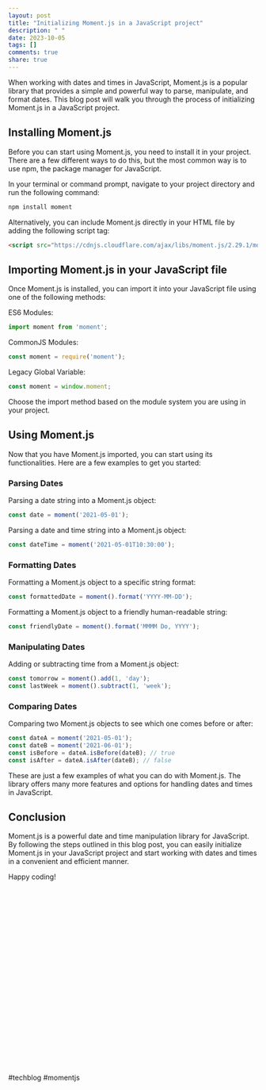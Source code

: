 ```yaml
---
layout: post
title: "Initializing Moment.js in a JavaScript project"
description: " "
date: 2023-10-05
tags: []
comments: true
share: true
---
```


When working with dates and times in JavaScript, Moment.js is a popular library that provides a simple and powerful way to parse, manipulate, and format dates. This blog post will walk you through the process of initializing Moment.js in a JavaScript project.

## Installing Moment.js

Before you can start using Moment.js, you need to install it in your project. There are a few different ways to do this, but the most common way is to use npm, the package manager for JavaScript.

In your terminal or command prompt, navigate to your project directory and run the following command:

```sh
npm install moment
```

Alternatively, you can include Moment.js directly in your HTML file by adding the following script tag:

```html
<script src="https://cdnjs.cloudflare.com/ajax/libs/moment.js/2.29.1/moment.min.js"></script>
```

## Importing Moment.js in your JavaScript file

Once Moment.js is installed, you can import it into your JavaScript file using one of the following methods:

ES6 Modules:

```javascript
import moment from 'moment';
```

CommonJS Modules:

```javascript
const moment = require('moment');
```

Legacy Global Variable:

```javascript
const moment = window.moment;
```

Choose the import method based on the module system you are using in your project.

## Using Moment.js

Now that you have Moment.js imported, you can start using its functionalities. Here are a few examples to get you started:

### Parsing Dates

Parsing a date string into a Moment.js object:

```javascript
const date = moment('2021-05-01');
```

Parsing a date and time string into a Moment.js object:

```javascript
const dateTime = moment('2021-05-01T10:30:00');
```

### Formatting Dates

Formatting a Moment.js object to a specific string format:

```javascript
const formattedDate = moment().format('YYYY-MM-DD');
```

Formatting a Moment.js object to a friendly human-readable string:

```javascript
const friendlyDate = moment().format('MMMM Do, YYYY');
```

### Manipulating Dates

Adding or subtracting time from a Moment.js object:

```javascript
const tomorrow = moment().add(1, 'day');
const lastWeek = moment().subtract(1, 'week');
```

### Comparing Dates

Comparing two Moment.js objects to see which one comes before or after:

```javascript
const dateA = moment('2021-05-01');
const dateB = moment('2021-06-01');
const isBefore = dateA.isBefore(dateB); // true
const isAfter = dateA.isAfter(dateB); // false
```

These are just a few examples of what you can do with Moment.js. The library offers many more features and options for handling dates and times in JavaScript.

## Conclusion

Moment.js is a powerful date and time manipulation library for JavaScript. By following the steps outlined in this blog post, you can easily initialize Moment.js in your JavaScript project and start working with dates and times in a convenient and efficient manner.

Happy coding!

\
\
\
\
\
\
\
\
\
\
\
\
\
\
\
\
\
\
\
\
\
\
#techblog #momentjs